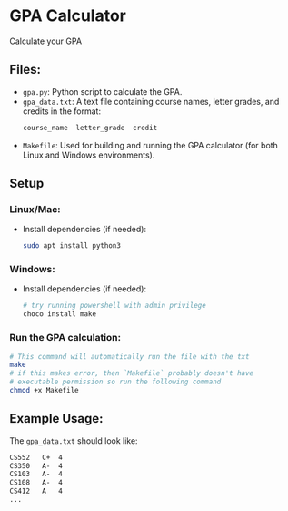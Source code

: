 # GPA Calculator
Calculate your GPA

## Files:
- `gpa.py`: Python script to calculate the GPA.
- `gpa_data.txt`: A text file containing course names, letter grades, and credits in the format:
  ```txt
  course_name  letter_grade  credit
  ```
- `Makefile`: Used for building and running the GPA calculator (for both Linux and Windows environments).

## Setup

### Linux/Mac:
- Install dependencies (if needed):
   ```bash
   sudo apt install python3
   ```


### Windows:
- Install dependencies (if needed):
   ```bash
   # try running powershell with admin privilege 
   choco install make
   ```

### Run the GPA calculation:
   ```bash
   # This command will automatically run the file with the txt 
   make
   # if this makes error, then `Makefile` probably doesn't have 
   # executable permission so run the following command
   chmod +x Makefile
   ```
## Example Usage:
The `gpa_data.txt` should look like:
```txt
CS552   C+  4
CS350   A-  4
CS103   A-  4
CS108   A-  4
CS412   A   4
...
```